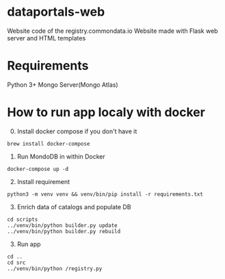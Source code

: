 # dataportals-web
Website code of the registry.commondata.io
Website made with Flask web server and HTML templates

# Requirements
Python 3+
Mongo Server(Mongo Atlas)

# How to run app localy with docker
0. Install docker compose if you don't have it
```
brew install docker-compose
```
1. Run MondoDB in within Docker

```
docker-compose up -d 

```


2. Install requirement 
```
python3 -m venv venv && venv/bin/pip install -r requirements.txt

```

3. Enrich data of catalogs and populate DB

```
cd scripts
../venv/bin/python builder.py update
../venv/bin/python builder.py rebuild
```

3. Run app 
```
cd ..
cd src
../venv/bin/python /registry.py
```


